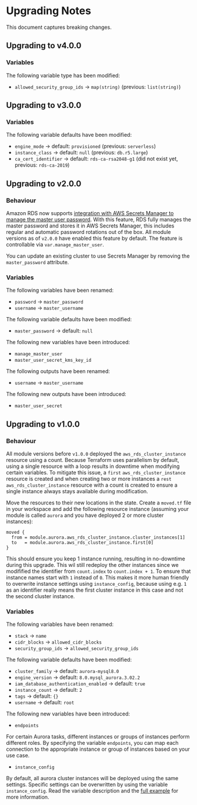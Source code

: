 # Upgrading Notes

This document captures breaking changes.

## Upgrading to v4.0.0

### Variables

The following variable type has been modified:

- `allowed_security_group_ids` -> `map(string)` (previous: `list(string)`)

## Upgrading to v3.0.0

### Variables

The following variable defaults have been modified:

- `engine_mode` -> default: `provisioned` (previous: `serverless`)
- `instance_class` -> default: `null` (previous: `db.r5.large`)
- `ca_cert_identifier` -> default: `rds-ca-rsa2048-g1` (did not exist yet, previous: `rds-ca-2019`)

## Upgrading to v2.0.0

### Behaviour

Amazon RDS now supports [integration with AWS Secrets Manager to manage the master user password](https://aws.amazon.com/about-aws/whats-new/2022/12/amazon-rds-integration-aws-secrets-manager/). With this feature, RDS fully manages the master password and stores it in AWS Secrets Manager, this includes regular and automatic password rotations out of the box. All module versions as of `v2.0.0` have enabled this feature by default. The feature is controllable via `var.manage_master_user`.

You can update an existing cluster to use Secrets Manager by removing the `master_password` attribute.

### Variables

The following variables have been renamed:

- `password` -> `master_password`
- `username` -> `master_username`

The following variable defaults have been modified:

- `master_password` -> default: `null`

The following new variables have been introduced:

- `manage_master_user`
- `master_user_secret_kms_key_id`

The following outputs have been renamed:

- `username` -> `master_username`

The following new outputs have been introduced:

- `master_user_secret`

## Upgrading to v1.0.0

### Behaviour

All module versions before `v1.0.0` deployed the `aws_rds_cluster_instance` resource using a count. Because Terraform uses parallelism by default, using a single resource with a loop results in downtime when modifying certain variables. To mitigate this issue, a `first` `aws_rds_cluster_instance` resource is created and when creating two or more instances a `rest` `aws_rds_cluster_instance` resource with a count is created to ensure a single instance always stays available during modification.

Move the resources to their new locations in the state. Create a `moved.tf` file in your workspace and add the following resource instance (assuming your module is called `aurora` and you have deployed 2 or more cluster instances):

```hcl
moved {
  from = module.aurora.aws_rds_cluster_instance.cluster_instances[1]
  to   = module.aurora.aws_rds_cluster_instance.first[0]
}
```

This should ensure you keep 1 instance running, resulting in no-downtime during this upgrade. This wil still redeploy the other instances since we modifified the identifier from `count.index` to `count.index + 1`. To ensure that instance names start with `1` instead of `0`. This makes it more human friendly to overwrite instance settings using `instance_config`, because using e.g. `1` as an identifier really means the first cluster instance in this case and not the second cluster instance.

### Variables

The following variables have been renamed:

- `stack` -> `name`
- `cidr_blocks` -> `allowed_cidr_blocks`
- `security_group_ids` -> `allowed_security_group_ids`

The following variable defaults have been modified:

- `cluster_family` -> default: `aurora-mysql8.0`
- `engine_version` -> default: `8.0.mysql_aurora.3.02.2`
- `iam_database_authentication_enabled` -> default: `true`
- `instance_count` -> default: `2`
- `tags` -> default: `{}`
- `username` -> default: `root`

The following new variables have been introduced:

- `endpoints`

For certain Aurora tasks, different instances or groups of instances perform different roles. By specifying the variable `endpoints`, you can map each connection to the appropriate instance or group of instances based on your use case.

- `instance_config`

By default, all aurora cluster instances will be deployed using the same settings. Specific settings can be overwritten by using the variable `instance_config`. Read the variable description and the [full example](https://github.com/schubergphilis/terraform-aws-mcaf-aurora/blob/master/examples/full) for more information.
